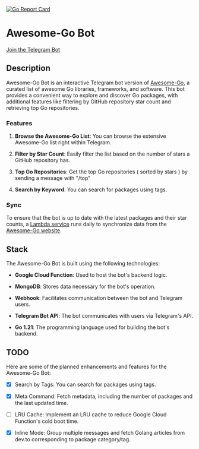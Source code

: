 [![Go Report Card](https://goreportcard.com/badge/github.com/samirkape/awesome-go-bot)](https://goreportcard.com/report/github.com/samirkape/awesome-go-bot)

# Awesome-Go Bot

[Join the Telegram Bot](https://t.me/awsmgo_bot)

## Description

Awesome-Go Bot is an interactive Telegram bot version of [Awesome-Go](https://awesome-go.com), a curated list of awesome Go libraries, frameworks, and software. This bot provides a convenient way to explore and discover Go packages, with additional features like filtering by GitHub repository star count and retrieving top Go repositories.

### Features

1. **Browse the Awesome-Go List**: You can browse the extensive Awesome-Go list right within Telegram.

2. **Filter by Star Count**: Easily filter the list based on the number of stars a GitHub repository has.

3. **Top Go Repositories**: Get the top Go repositories ( sorted by stars ) by sending a message with "/top"

4. **Search by Keyword**: You can search for packages using tags.


### Sync

To ensure that the bot is up to date with the latest packages and their star counts, a [Lambda service](https://github.com/samirkape/awesome-go-sync) runs daily to synchronize data from the [Awesome-Go website](https://awesome-go.com).

## Stack

The Awesome-Go Bot is built using the following technologies:

- **Google Cloud Function**: Used to host the bot's backend logic.

- **MongoDB**: Stores data necessary for the bot's operation.

- **Webhook**: Facilitates communication between the bot and Telegram users.

- **Telegram Bot API**: The bot communicates with users via Telegram's API.

- **Go 1.21**: The programming language used for building the bot's backend.

## TODO

Here are some of the planned enhancements and features for the Awesome-Go Bot:

- [x] Search by Tags: You can search for packages using tags.

- [x] Meta Command: Fetch metadata, including the number of packages and the last updated time.

- [ ] LRU Cache: Implement an LRU cache to reduce Google Cloud Function's cold boot time.

- [x] Inline Mode: Group multiple messages and fetch Golang articles from dev.to corresponding to package category/tag.

